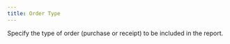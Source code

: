 ```yaml
---
title: Order Type
---
```



Specify the type of order (purchase or receipt) to be included in the  report.
